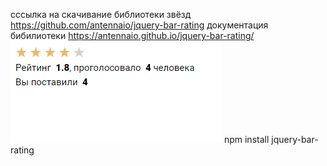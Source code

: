 сссылка на скачивание библиотеки звёзд https://github.com/antennaio/jquery-bar-rating
документация бибилиотеки https://antennaio.github.io/jquery-bar-rating/
![Image alt](stars.png)
npm install jquery-bar-rating
